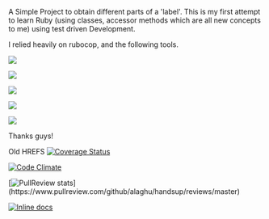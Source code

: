 A Simple Project to obtain different parts of a 'label'. This is my first attempt
to learn Ruby (using classes, accessor methods which are all new concepts to me) 
using test driven Development.

I relied heavily on rubocop, and the following tools. 

<a href="https://travis-ci.org/alaghu/handsup" target="_blank"><img src="https://travis-ci.org/alaghu/handsup.svg?branch=master"></a>

<a href="https://coveralls.io/r/alaghu/handsup" target="_blank"><img src="https://coveralls.io/repos/alaghu/handsup/badge.svg"></a>

<a href="https://codeclimate.com/github/alaghu/handsup" target="_blank"><img src="https://codeclimate.com/github/alaghu/handsup/badges/gpa.svg"></a>

<a href="https://www.pullreview.com/github/alaghu/handsup/reviews/master" target="_blank"><img src="https://www.pullreview.com/github/alaghu/handsup/badges/master.svg?"></a>

<a href="http://inch-ci.org/github/alaghu/Handsup" target="_blank"><img src="http://inch-ci.org/github/alaghu/Handsup.svg?branch=master"></a>

Thanks guys!

Old HREFS
[![Coverage Status](https://coveralls.io/repos/alaghu/handsup/badge.svg)](https://coveralls.io/r/alaghu/handsup)

[![Code Climate](https://codeclimate.com/github/alaghu/handsup/badges/gpa.svg)](https://codeclimate.com/github/alaghu/handsup)

[![PullReview stats](https://www.pullreview.com/github/alaghu/handsup/badges/master.svg?)](https://www.pullreview.com/github/alaghu/handsup/reviews/master)

[![Inline docs](http://inch-ci.org/github/alaghu/Handsup.svg?branch=master)](http://inch-ci.org/github/alaghu/Handsup)



